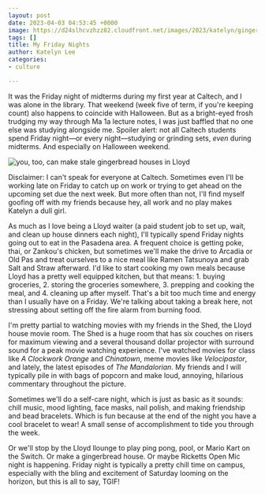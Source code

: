 ```yaml
---
layout: post
date: 2023-04-03 04:53:45 +0000
image: https://d24slhcvzhzz82.cloudfront.net/images/2023/katelyn/gingerbread.jpg
tags: []
title: My Friday Nights
author: Katelyn Lee
categories:
- culture

---
```

It was the Friday night of midterms during my first year at Caltech, and I was alone in the library. That weekend (week five of term, if you're keeping count) also happens to coincide with Halloween. But as a bright-eyed frosh trudging my way through Ma 1a lecture notes, I was just baffled that no one else was studying alongside me. Spoiler alert: not all Caltech students spend Friday night—or every night—studying or grinding sets, _even_ during midterms. And especially on Halloween weekend.

![](https://d24slhcvzhzz82.cloudfront.net/images/2023/katelyn/gingerbread.jpg "you, too, can make stale gingerbread houses in Lloyd")

Disclaimer: I can't speak for everyone at Caltech. Sometimes even I'll be working late on Friday to catch up on work or trying to get ahead on the upcoming set due the next week. But more often than not, I'll find myself goofing off with my friends because hey, all work and no play makes Katelyn a dull girl.

As much as I love being a Lloyd waiter (a paid student job to set up, wait, and clean up house dinners each night), I'll typically spend Friday nights going out to eat in the Pasadena area. A frequent choice is getting poke, thai, or Zankou's chicken, but sometimes we'll make the drive to Arcadia or Old Pas and treat ourselves to a nice meal like Ramen Tatsunoya and grab Salt and Straw afterward. I'd like to start cooking my own meals because Lloyd has a pretty well equipped kitchen, but that means: 1. buying groceries, 2. storing the groceries somewhere, 3. prepping and cooking the meal, and 4. cleaning up after myself. That's a bit too much time and energy than I usually have on a Friday. We're talking about taking a break here, not stressing about setting off the fire alarm from burning food.

I'm pretty partial to watching movies with my friends in the Shed, the Lloyd house movie room. The Shed is a huge room that has six couches on risers for maximum viewing and a several thousand dollar projector with surround sound for a peak movie watching experience. I've watched movies for class like _A Clockwork Orange_ and _Chinatown_, meme movies like _Velocipastor_, and lately, the latest episodes of _The Mandalorian_. My friends and I will typically pile in with bags of popcorn and make loud, annoying, hilarious commentary throughout the picture.

Sometimes we'll do a self-care night, which is just as basic as it sounds: chill music, mood lighting, face masks, nail polish, and making friendship and bead bracelets. Which is fun because at the end of the night you have a cool bracelet to wear! A small sense of accomplishment to tide you through the week.

Or we'll stop by the Lloyd llounge to play ping pong, pool, or Mario Kart on the Switch. Or make a gingerbread house. Or maybe Ricketts Open Mic night is happening. Friday night is typically a pretty chill time on campus, especially with the bling and excitement of Saturday looming on the horizon, but this is all to say, TGIF!